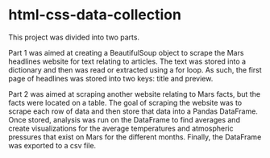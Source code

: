 # html-css-data-collection

This project was divided into two parts. 

Part 1 was aimed at creating a BeautifulSoup object to scrape the Mars headlines website for text relating to articles. The text was stored into a dictionary and then was read or extracted using a for loop. As such, the first page of headlines was stored into two keys: title and preview.

Part 2 was aimed at scraping another website relating to Mars facts, but the facts were located on a table. The goal of scraping the website was to scrape each row of data and then store that data into a Pandas DataFrame. Once stored, analysis was run on the DataFrame to find averages and create visualizations for the average temperatures and atmospheric pressures that exist on Mars for the different months. Finally, the DataFrame was exported to a csv file.

